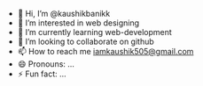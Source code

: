 - 👋 Hi, I’m @kaushikbanikk
- 👀 I’m interested in web designing
- 🌱 I’m currently learning web-development
- 💞️ I’m looking to collaborate on github
- 📫 How to reach me iamkaushik505@gmail.com
- 😄 Pronouns: ...
- ⚡ Fun fact: ...

<!---
kaushikbanikk/kaushikbanikk is a ✨ special ✨ repository because its `README.md` (this file) appears on your GitHub profile.
You can click the Preview link to take a look at your changes.
--->
